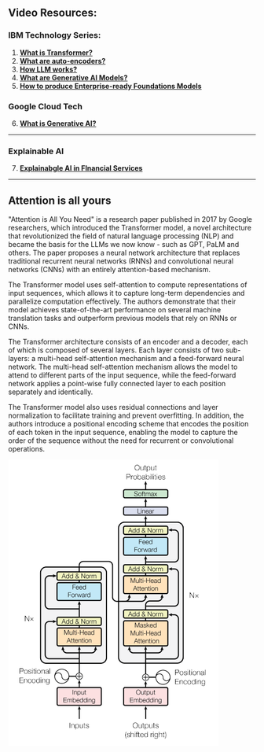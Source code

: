 ## Video Resources:

### IBM Technology Series:

1. [**What is Transformer?**](https://www.youtube.com/watch?v=ZXiruGOCn9s)
2. [**What are auto-encoders?**](https://www.youtube.com/watch?v=qiUEgSCyY5o)
3. [**How LLM works?**](https://www.youtube.com/watch?v=5sLYAQS9sWQ&t=1s)
4. [**What are Generative AI Models?**](https://www.youtube.com/watch?v=hfIUstzHs9A&t=227s)
5. [**How to produce Enterprise-ready Foundations Models**](https://www.youtube.com/watch?v=eHPqfNLeous)

### Google Cloud Tech
6. [**What is Generative AI?**](https://www.youtube.com/watch?v=G2fqAlgmoPo&list=RDLVeHPqfNLeous&index=21)

---
### Explainable AI
7. [**Explainabgle AI in FInancial Services**](https://www.youtube.com/watch?v=5gPpI993Wjg)

--- 
## Attention is all yours

"Attention is All You Need" is a research paper published in 2017 by Google researchers, which introduced the Transformer model, a novel architecture that revolutionized the field of natural language processing (NLP) and became the basis for the LLMs we  now know - such as GPT, PaLM and others. The paper proposes a neural network architecture that replaces traditional recurrent neural networks (RNNs) and convolutional neural networks (CNNs) with an entirely attention-based mechanism. 

The Transformer model uses self-attention to compute representations of input sequences, which allows it to capture long-term dependencies and parallelize computation effectively. The authors demonstrate that their model achieves state-of-the-art performance on several machine translation tasks and outperform previous models that rely on RNNs or CNNs.

The Transformer architecture consists of an encoder and a decoder, each of which is composed of several layers. Each layer consists of two sub-layers: a multi-head self-attention mechanism and a feed-forward neural network. The multi-head self-attention mechanism allows the model to attend to different parts of the input sequence, while the feed-forward network applies a point-wise fully connected layer to each position separately and identically. 

The Transformer model also uses residual connections and layer normalization to facilitate training and prevent overfitting. In addition, the authors introduce a positional encoding scheme that encodes the position of each token in the input sequence, enabling the model to capture the order of the sequence without the need for recurrent or convolutional operations.

![Transformer Architecture](./figures/full-transformer.png)

